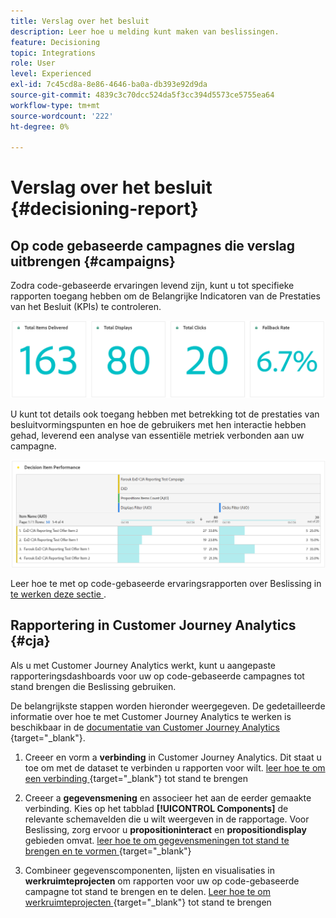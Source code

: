 ```yaml
---
title: Verslag over het besluit
description: Leer hoe u melding kunt maken van beslissingen.
feature: Decisioning
topic: Integrations
role: User
level: Experienced
exl-id: 7c45cd8a-8e86-4646-ba0a-db393e92d9da
source-git-commit: 4839c3c70dcc524da5f3cc394d5573ce5755ea64
workflow-type: tm+mt
source-wordcount: '222'
ht-degree: 0%

---
```



# Verslag over het besluit {#decisioning-report}

## Op code gebaseerde campagnes die verslag uitbrengen {#campaigns}

Zodra code-gebaseerde ervaringen levend zijn, kunt u tot specifieke rapporten toegang hebben om de Belangrijke Indicatoren van de Prestaties van het Besluit (KPIs) te controleren.

<!--Once code-based experiences are live, you can access dedicated reports to monitor Key Performance Indicators (KPIs) as an all-encompassing dashboard, delivering an analysis of essential metrics associated with your campaign.

This encompasses details related to the decision items performances and how users interacted with them. [Learn how to work with Code-based experience reports](../reports/campaign-global-report-cja-code.md)-->

![](../reports/assets/cja-decisioning-kpis.png)

U kunt tot details ook toegang hebben met betrekking tot de prestaties van besluitvormingspunten en hoe de gebruikers met hen interactie hebben gehad, leverend een analyse van essentiële metriek verbonden aan uw campagne.

![](../reports/assets/cja-decisioning-item-performance.png)

Leer hoe te met op code-gebaseerde ervaringsrapporten over Beslissing in [ te werken deze sectie ](../reports/campaign-global-report-cja-code.md#decisioning-reporting).

## Rapportering in Customer Journey Analytics {#cja}

Als u met Customer Journey Analytics werkt, kunt u aangepaste rapporteringsdashboards voor uw op code-gebaseerde campagnes tot stand brengen die Beslissing gebruiken.

De belangrijkste stappen worden hieronder weergegeven. De gedetailleerde informatie over hoe te met Customer Journey Analytics te werken is beschikbaar in de [ documentatie van Customer Journey Analytics ](https://experienceleague.adobe.com/nl/docs/analytics-platform/using/cja-landing){target="_blank"}.

1. Creeer en vorm a **verbinding** in Customer Journey Analytics. Dit staat u toe om met de dataset te verbinden u rapporten voor wilt. [ leer hoe te om een verbinding ](https://experienceleague.adobe.com/nl/docs/analytics-platform/using/cja-connections/create-connection){target="_blank"} tot stand te brengen

1. Creeer a **gegevensmening** en associeer het aan de eerder gemaakte verbinding. Kies op het tabblad **[!UICONTROL Components]** de relevante schemavelden die u wilt weergeven in de rapportage. Voor Beslissing, zorg ervoor u **propositioninteract** en **propositiondisplay** gebieden omvat. [ leer hoe te om gegevensmeningen tot stand te brengen en te vormen ](https://experienceleague.adobe.com/nl/docs/analytics-platform/using/cja-dataviews/create-dataview){target="_blank"}

1. Combineer gegevenscomponenten, lijsten en visualisaties in **werkruimteprojecten** om rapporten voor uw op code-gebaseerde campagne tot stand te brengen en te delen. [ Leer hoe te om werkruimteprojecten ](https://experienceleague.adobe.com/nl/docs/analytics-platform/using/cja-workspace/build-workspace-project/create-projects){target="_blank"} tot stand te brengen

